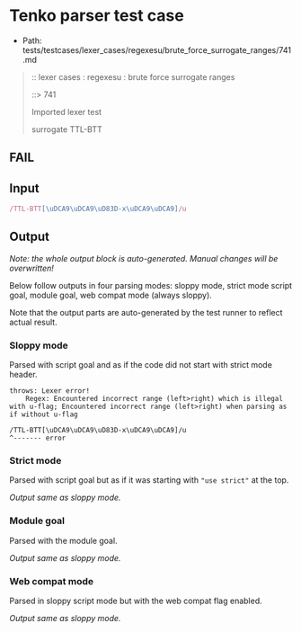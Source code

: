 # Tenko parser test case

- Path: tests/testcases/lexer_cases/regexesu/brute_force_surrogate_ranges/741.md

> :: lexer cases : regexesu : brute force surrogate ranges
>
> ::> 741
>
> Imported lexer test
>
> surrogate TTL-BTT

## FAIL

## Input

`````js
/TTL-BTT[\uDCA9\uDCA9\uD83D-x\uDCA9\uDCA9]/u
`````

## Output

_Note: the whole output block is auto-generated. Manual changes will be overwritten!_

Below follow outputs in four parsing modes: sloppy mode, strict mode script goal, module goal, web compat mode (always sloppy).

Note that the output parts are auto-generated by the test runner to reflect actual result.

### Sloppy mode

Parsed with script goal and as if the code did not start with strict mode header.

`````
throws: Lexer error!
    Regex: Encountered incorrect range (left>right) which is illegal with u-flag; Encountered incorrect range (left>right) when parsing as if without u-flag

/TTL-BTT[\uDCA9\uDCA9\uD83D-x\uDCA9\uDCA9]/u
^------- error
`````

### Strict mode

Parsed with script goal but as if it was starting with `"use strict"` at the top.

_Output same as sloppy mode._

### Module goal

Parsed with the module goal.

_Output same as sloppy mode._

### Web compat mode

Parsed in sloppy script mode but with the web compat flag enabled.

_Output same as sloppy mode._

